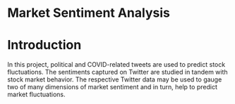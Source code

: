 # Market Sentiment Analysis

# Introduction
In this project, political and COVID-related tweets are used to predict stock fluctuations. The sentiments captured on Twitter are studied in tandem with stock market behavior. The respective Twitter data may be used to gauge two of many dimensions of market sentiment and in turn, help to predict market fluctuations.



